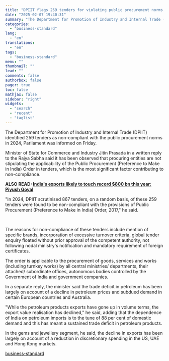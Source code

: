 ```yaml
---
title: "DPIIT flags 259 tenders for violating public procurement norms in 2024"
date: "2025-02-07 19:40:31"
summary: "The Department for Promotion of Industry and Internal Trade (DPIIT) identified 259 tenders as non-compliant with the public procurement norms in 2024, Parliament was informed on Friday. Minister of State for Commerce and Industry Jitin Prasada in a written reply to the Rajya Sabha said it has been observed that..."
categories:
  - "business-standard"
lang:
  - "en"
translations:
  - "en"
tags:
  - "business-standard"
menu: ""
thumbnail: ""
lead: ""
comments: false
authorbox: false
pager: true
toc: false
mathjax: false
sidebar: "right"
widgets:
  - "search"
  - "recent"
  - "taglist"
---
```


The Department for Promotion of Industry and Internal Trade (DPIIT) identified 259 tenders as non-compliant with the public procurement norms in 2024, Parliament was informed on Friday.

Minister of State for Commerce and Industry Jitin Prasada in a written reply to the Rajya Sabha said it has been observed that procuring entities are not stipulating the applicability of the Public Procurement (Preference to Make in India) Order in tenders, which is the most significant factor contributing to non-compliance.

**ALSO READ: [India's exports likely to touch record $800 bn this year: Piyush Goyal](/pti-stories/national/india-s-exports-may-touch-record-usd-800-bn-this-year-goyal-125020701070_1.html)**

"In 2024, DPIIT scrutinised 867 tenders, on a random basis, of these 259 tenders were found to be non-compliant with the provisions of Public Procurement (Preference to Make in India) Order, 2017," he said.

 

The reasons for non-compliance of these tenders include mention of specific brands, incorporation of excessive turnover criteria, global tender enquiry floated without prior approval of the competent authority, not following nodal ministry's notification and mandatory requirement of foreign certificates.

The order is applicable to the procurement of goods, services and works (including turnkey works) by all central ministries/ departments, their attached/ subordinate offices, autonomous bodies controlled by the Government of India and government companies.

In a separate reply, the minister said the trade deficit in petroleum has been largely on account of a decline in petroleum prices and subdued demand in certain European countries and Australia.

"While the petroleum products exports have gone up in volume terms, the export value realisation has declined," he said, adding that the dependence of India on petroleum imports is to the tune of 88 per cent of domestic demand and this has meant a sustained trade deficit in petroleum products.

In the gems and jewellery segment, he said, the decline in exports has been largely on account of a reduction in discretionary spending in the US, UAE and Hong Kong markets.

[business-standard](https://www.business-standard.com/industry/news/dpiit-flags-259-tenders-for-violating-public-procurement-norms-in-2024-125020701104_1.html)

